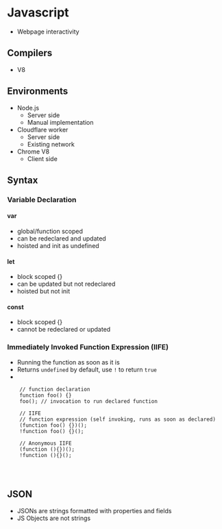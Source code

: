 # Javascript
- Webpage interactivity
## Compilers
- V8

## Environments
- Node.js
  - Server side
  - Manual implementation
- Cloudflare worker
  - Server side
  - Existing network
- Chrome V8
  - Client side
## Syntax
### Variable Declaration
#### var
- global/function scoped
- can be redeclared and updated 
- hoisted and init as undefined
#### let
- block scoped {}
- can be updated but not redeclared
- hoisted but not init
#### const
- block scoped {}
- cannot be redeclared or updated
### Immediately Invoked Function Expression (IIFE)
- Running the function as soon as it is 
- Returns `undefined` by default, use `!` to return `true`
- 

```
    // function declaration
    function foo() {}
    foo(); // invocation to run declared function
   
    // IIFE
    // function expression (self invoking, runs as soon as declared)
    (function foo() {})();
    !function foo() {}();

    // Anonymous IIFE
    (function (){})();
    !function (){}();

 


```
## JSON
- JSONs are strings formatted with properties and fields
- JS Objects are not strings